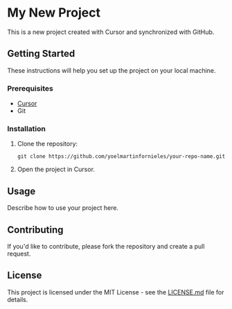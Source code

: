 # My New Project

This is a new project created with Cursor and synchronized with GitHub.

## Getting Started

These instructions will help you set up the project on your local machine.

### Prerequisites

- [Cursor](https://cursor.sh/)
- Git

### Installation

1. Clone the repository:
   ```
   git clone https://github.com/yoelmartinfornieles/your-repo-name.git
   ```
2. Open the project in Cursor.

## Usage

Describe how to use your project here.

## Contributing

If you'd like to contribute, please fork the repository and create a pull request.

## License

This project is licensed under the MIT License - see the [LICENSE.md](LICENSE.md) file for details.
